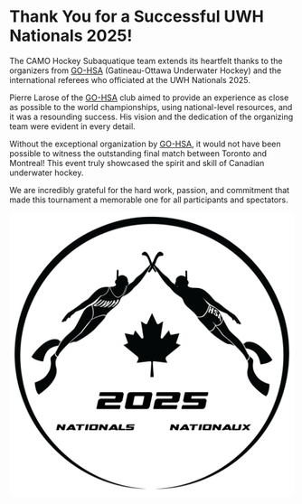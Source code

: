 # Thank You for a Successful UWH Nationals 2025!

The CAMO Hockey Subaquatique team extends its heartfelt thanks to the organizers from [GO-HSA](http://go-hsa.ca) (Gatineau-Ottawa Underwater Hockey) and the international referees who officiated at the UWH Nationals 2025.

Pierre Larose of the [GO-HSA](http://go-hsa.ca) club aimed to provide an experience as close as possible to the world championships, using national-level resources, and it was a resounding success. His vision and the dedication of the organizing team were evident in every detail.

Without the exceptional organization by [GO-HSA](http://go-hsa.ca), it would not have been possible to witness the outstanding final match between Toronto and Montreal! This event truly showcased the spirit and skill of Canadian underwater hockey.

We are incredibly grateful for the hard work, passion, and commitment that made this tournament a memorable one for all participants and spectators.

![UWH Nationals 2025 Logo](competitions/uwh-nationals-2025/UWH-Nationals-2025-Black.png)
